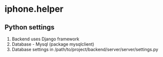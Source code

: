 # iphone.helper

## Python settings
1. Backend uses Django framework
2. Database - Mysql (package mysqlclient)
3. Database settings in /path/to/project/backend/server/server/settings.py

